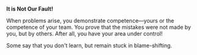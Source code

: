 **It is Not Our Fault!**

When problems arise, you demonstrate competence—yours or the competence of your team. You prove that the mistakes were not made by you, but by others. After all, you have your area under control!

Some say that you don't learn, but remain stuck in blame-shifting.
